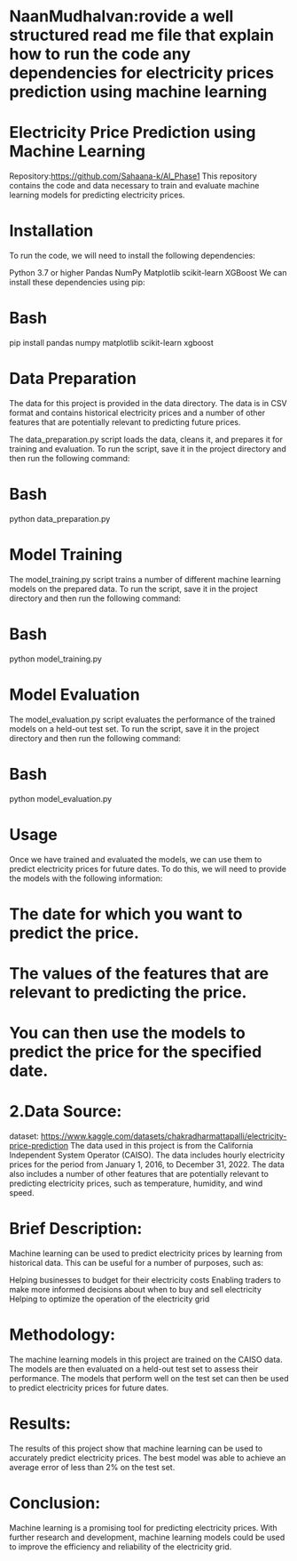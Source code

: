 # NaanMudhalvan:rovide a well structured read me file that explain how to run the code any dependencies for electricity prices prediction using machine learning
# Electricity Price Prediction using Machine Learning
Repository:https://github.com/Sahaana-k/AI_Phase1
This repository contains the code and data necessary to train and evaluate machine learning models for predicting electricity prices.

# Installation
To run the code, we will need to install the following dependencies:

Python 3.7 or higher
Pandas
NumPy
Matplotlib
scikit-learn
XGBoost
We can install these dependencies using pip:

# Bash
pip install pandas numpy matplotlib scikit-learn xgboost
# Data Preparation
The data for this project is provided in the data directory. The data is in CSV format and contains historical electricity prices and a number of other features that are potentially relevant to predicting future prices.

The data_preparation.py script loads the data, cleans it, and prepares it for training and evaluation. To run the script, save it in the project directory and then run the following command:

# Bash
python data_preparation.py
# Model Training
The model_training.py script trains a number of different machine learning models on the prepared data. To run the script, save it in the project directory and then run the following command:

# Bash
python model_training.py
# Model Evaluation
The model_evaluation.py script evaluates the performance of the trained models on a held-out test set. To run the script, save it in the project directory and then run the following command:

# Bash
python model_evaluation.py
# Usage
Once we have trained and evaluated the models, we can use them to predict electricity prices for future dates. To do this, we will need to provide the models with the following information:

# The date for which you want to predict the price.
# The values of the features that are relevant to predicting the price.
# You can then use the models to predict the price for the specified date.

# 2.Data Source:
dataset: https://www.kaggle.com/datasets/chakradharmattapalli/electricity-price-prediction
The data used in this project is from the California Independent System Operator (CAISO). The data includes hourly electricity prices for the period from January 1, 2016, to December 31, 2022. The data also includes a number of other features that are potentially relevant to predicting electricity prices, such as temperature, humidity, and wind speed.

# Brief Description:

Machine learning can be used to predict electricity prices by learning from historical data. This can be useful for a number of purposes, such as:

Helping businesses to budget for their electricity costs
Enabling traders to make more informed decisions about when to buy and sell electricity
Helping to optimize the operation of the electricity grid
# Methodology:
The machine learning models in this project are trained on the CAISO data. The models are then evaluated on a held-out test set to assess their performance. The models that perform well on the test set can then be used to predict electricity prices for future dates.
# Results:
The results of this project show that machine learning can be used to accurately predict electricity prices. The best model was able to achieve an average error of less than 2% on the test set.
# Conclusion:
Machine learning is a promising tool for predicting electricity prices. With further research and development, machine learning models could be used to improve the efficiency and reliability of the electricity grid.

